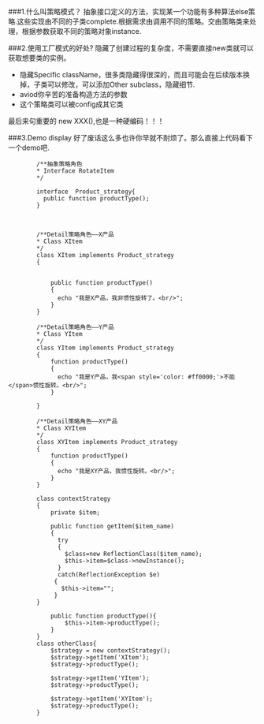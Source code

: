 ###1.什么叫策略模式？
抽象接口定义的方法，实现某一个功能有多种算法else策略.这些实现由不同的子类complete.根据需求由调用不同的策略。交由策略类来处理，根据参数获取不同的策略对象instance.

###2.使用工厂模式的好处?
隐藏了创建过程的复杂度，不需要直接new类就可以获取想要类的实例。
*  隐藏Specific className，很多类隐藏得很深的，而且可能会在后续版本换掉，子类可以修改，可以添加Other subclass，隐藏细节.
*  aviod你辛苦的准备构造方法的参数
* 这个策略类可以被config成其它类

最后来句重要的
new XXX(),也是一种硬编码！！！

###3.Demo display
好了废话这么多也许你早就不耐烦了。那么直接上代码看下一个demo吧.
```
        /**抽象策略角色 
        * Interface RotateItem 
        */  

        interface  Product_strategy{
          public function productType();
        }



        /**Detail策略角色——X产品 
        * Class XItem 
        */  
        class XItem implements Product_strategy  
        {  


            public function productType()  
            {  
              echo "我是X产品，我非惯性旋转了。<br/>";  
            }  
        }  

        /**Detail策略角色——Y产品 
        * Class YItem 
        */  
        class YItem implements Product_strategy  
        {  
            function productType()  
            {  
              echo "我是Y产品，我<span style='color: #ff0000;'>不能</span>惯性旋转。<br/>";  
            }  

        }  

        /**Detail策略角色——XY产品 
        * Class XYItem 
        */  
        class XYItem implements Product_strategy  
        {  
            function productType()  
            {  
              echo "我是XY产品，我惯性旋转。<br/>";  
            }  
        }  

        class contextStrategy  
        {  
            private $item;  

            public function getItem($item_name)  
            {  
              try  
              {  
                $class=new ReflectionClass($item_name);  
                $this->item=$class->newInstance();  
              }  
              catch(ReflectionException $e)  
             {  
               $this->item="";  
             }  
        }  

            public function productType(){
                $this->item->productType();
            }
        }  
        class otherClass{
            $strategy = new contextStrategy();
            $strategy->getItem('XItem');
            $strategy->productType();

            $strategy->getItem('YItem');
            $strategy->productType();

            $strategy->getItem('XYItem');
            $strategy->productType();
        }
